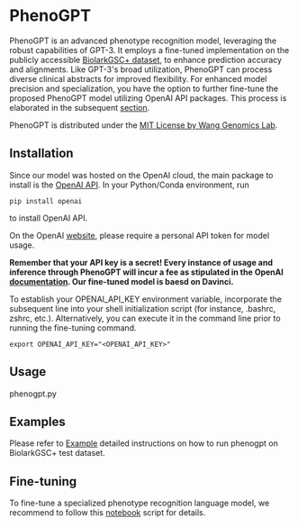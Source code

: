 # PhenoGPT

PhenoGPT is an advanced phenotype recognition model, leveraging the robust capabilities of GPT-3. It employs a fine-tuned implementation on the publicly accessible [BiolarkGSC+ dataset](https://github.com/lasigeBioTM/IHP), to enhance prediction accuracy and alignments. Like GPT-3's broad utilization, PhenoGPT can process diverse clinical abstracts for improved flexibility. For enhanced model precision and specialization, you have the option to further fine-tune the proposed PhenoGPT model utilizing OpenAI API packages. This process is elaborated in the subsequent [section](##Fine-tuning).

PhenoGPT is distributed under the [MIT License by Wang Genomics Lab](https://wglab.mit-license.org/).

## Installation
Since our model was hosted on the OpenAI cloud, the main package to install is the [OpenAI API](https://platform.openai.com/docs/api-reference).
In your Python/Conda environment, run
```
pip install openai
```
to install OpenAI API.

On the OpenAI [website](https://platform.openai.com/account/api-keys), please require a personal API token for model usage.

**Remember that your API key is a secret! Every instance of usage and inference through PhenoGPT will incur a fee as stipulated in the OpenAI [documentation](https://openai.com/pricing). Our fine-tuned model is baesd on Davinci.**

To establish your OPENAI_API_KEY environment variable, incorporate the subsequent line into your shell initialization script (for instance, .bashrc, zshrc, etc.). Alternatively, you can execute it in the command line prior to running the fine-tuning command.
```
export OPENAI_API_KEY="<OPENAI_API_KEY>"
```
## Usage

phenogpt.py

## Examples

Please refer to [Example](https://github.com/WGLab/DeepMod2/blob/main/docs/Example.md) detailed instructions on how to run phenogpt on BiolarkGSC+ test dataset.

## Fine-tuning
To fine-tune a specialized phenotype recognition language model, we recommend to follow this [notebook](https://github.com/WGLab/PhenoGPT/blob/main/PhenoGPT.ipynb) script for details.
